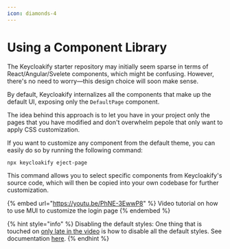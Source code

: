```yaml
---
icon: diamonds-4
---
```


# Using a Component Library

The Keycloakify starter repository may initially seem sparse in terms of React/Angular/Svelete components, which might be confusing. However, there's no need to worry—this design choice will soon make sense.

By default, Keycloakify internalizes all the components that make up the default UI, exposing only the `DefaultPage` component.

The idea behind this approach is to let you have in your project only the pages that you have modified and don't overwhelm pepole that only want to apply CSS customization.

If you want to customize any component from the default theme, you can easily do so by running the following command:

```bash
npx keycloakify eject-page
```

This command allows you to select specific components from Keycloakify's source code, which will then be copied into your own codebase for further customization.

{% embed url="https://youtu.be/PhNE-3EwwP8" %}
Video tutorial on how to use MUI to customize the login page
{% endembed %}

{% hint style="info" %}
Disabling the default styles: One thing that is touched on [only late in the video](https://youtu.be/PhNE-3EwwP8?si=s3e9DjaIlhG2uxQC\&t=1338) is how to disable all the default styles. See documentation [here](../css-customization.md#remove-all-the-default-styles).
{% endhint %}

